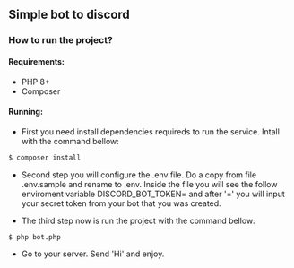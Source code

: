 ## Simple bot to discord

### How to run the project?

#### Requirements:

- PHP 8+
- Composer

#### Running:

- First you need install dependencies requireds to run the service. Intall with the command bellow:

```bash
$ composer install
```

- Second step you will configure the .env file. Do a copy from file .env.sample and rename to .env. Inside the file you will see the follow enviroment variable DISCORD_BOT_TOKEN= and after '=' you will input your secret token from your bot that you was created.

- The third step now is run the project with the command bellow:

```bash
$ php bot.php
```

- Go to your server. Send 'Hi' and enjoy.
